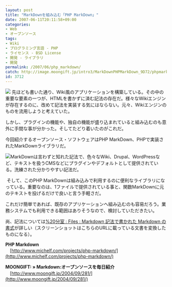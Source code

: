 ```yaml
---
layout: post
title: "MarkDownを組み込む「PHP MarkDown」"
date: 2007-06-11T20:11:58+09:00
categories:
- Web
- オープンソース
tags: 
- Wiki
- プログラミング言語 - PHP
- ライセンス - BSD License
- 開発 - ライブラリ
- 開発
permalink: /2007/06/php_markdown/
catch: http://image.moongift.jp/intro3/MarkDownPHPMarkDown_9D72/phpmarkdown2_thumb1.png
id: 3712
---
```

[![](http://image.moongift.jp/intro3/MarkDownPHPMarkDown_9D72/phpmarkdown1_thumb.png)](http://image.moongift.jp/intro3/MarkDownPHPMarkDown_9D72/phpmarkdown12.png) 先ほども書いた通り、Wiki風のアプリケーションを構築している。その中の重要な要素の一つが、HTMLを書かずに済む記法の存在だ。様々なWikiエンジンが存在するのに、改めて記法を実装する気にはならない。元々、Wikiエンジンのものを流用しようと考えていた。

 

しかし、プラグインの機能や、独自の機能が盛り込まれていると組み込むのも意外に手間な事が分かった。そしてたどり着いたのがこれだ。

 

今回紹介するオープンソース・ソフトウェアはPHP MarkDown、PHPで実装されたMarkDownライブラリだ。

 <!--more--> 

[![](http://image.moongift.jp/intro3/MarkDownPHPMarkDown_9D72/phpmarkdown2_thumb1.png)](http://image.moongift.jp/intro3/MarkDownPHPMarkDown_9D72/phpmarkdown23.png)MarkDownは言わずと知れた記法で、色々なWiki、Drupal、WordPressなど、テキストを扱うCMSなどにプラグインやデフォルトとして提供されている。洗練された分かりやすい記法だ。

 

&nbsp;そして、このPHP MarkDownは組み込みで利用するのに便利なライブラリになっている。重要なのは、1ファイルで提供されている事と、関数MarkDownに元のテキストを投げるだけで良いと言う手軽さだ。

 

これだけ簡単であれば、既存のアプリケーションへ組み込むのも容易だろう。業務システムでも利用できる範囲はありそうなので、検討していただきたい。

 

尚、記法については[%20分室 : Files : Markdown 記法で書かれた Markdown の書式](http://www.truth-bloom.net/~schwarz/p20/files/article.php?id=1)が詳しい（スクリーンショットはこちらのURLに載っている文書を変換したものになる）。

 

**PHP Markdown**  
　[http://www.michelf.com/projects/php-markdown/](http://www.michelf.com/projects/php-markdown/)

**MOONGIFT: » Markdown:オープンソースを毎日紹介**  
　[http://www.moongift.jp/2004/09/281/](http://www.moongift.jp/2004/09/281/)

